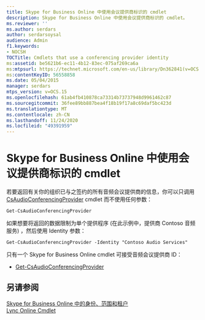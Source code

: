 ```yaml
---
title: Skype for Business Online 中使用会议提供商标识的 cmdlet
description: Skype for Business Online 中使用会议提供商标识的 cmdlet。
ms.reviewer: ''
ms.author: serdars
author: serdarsoysal
audience: Admin
f1.keywords:
- NOCSH
TOCTitle: Cmdlets that use a conferencing provider identity
ms:assetid: be5621b6-ec11-4b12-83ec-075af269ca6a
ms:mtpsurl: https://technet.microsoft.com/en-us/library/Dn362841(v=OCS.15)
ms:contentKeyID: 56558858
ms.date: 05/04/2015
manager: serdars
mtps_version: v=OCS.15
ms.openlocfilehash: 61ab4fb410878ca73314b73737948d9961462c87
ms.sourcegitcommit: 36fee89bb887bea4f18b19f17a8c69daf5bc423d
ms.translationtype: MT
ms.contentlocale: zh-CN
ms.lasthandoff: 11/24/2020
ms.locfileid: "49391959"
---
```

# <a name="cmdlets-in-skype-for-business-online-that-use-a-conferencing-provider-identity"></a>Skype for Business Online 中使用会议提供商标识的 cmdlet

 


若要返回有关你的组织已与之签约的所有音频会议提供商的信息，你可以只调用 [CsAudioConferencingProvider](https://technet.microsoft.com/library/jj994030\(v=ocs.15\)) cmdlet 而不使用任何参数：

    Get-CsAudioConferencingProvider

如果想要将返回的数据限制为单个提供程序 (在此示例中，提供商 Contoso 音频服务) ，然后使用 Identity 参数：

    Get-CsAudioConferencingProvider -Identity "Contoso Audio Services"

只有一个 Skype for Business Online cmdlet 可接受音频会议提供商 ID：

  - [Get-CsAudioConferencingProvider](https://technet.microsoft.com/library/jj994030\(v=ocs.15\))

## <a name="see-also"></a>另请参阅


[Skype for Business Online 中的身份、范围和租户](identities-scopes-and-tenants-in-skype-for-business-online.md)  
[Lync Online Cmdlet](https://technet.microsoft.com/library/dn362817\(v=ocs.15\))


